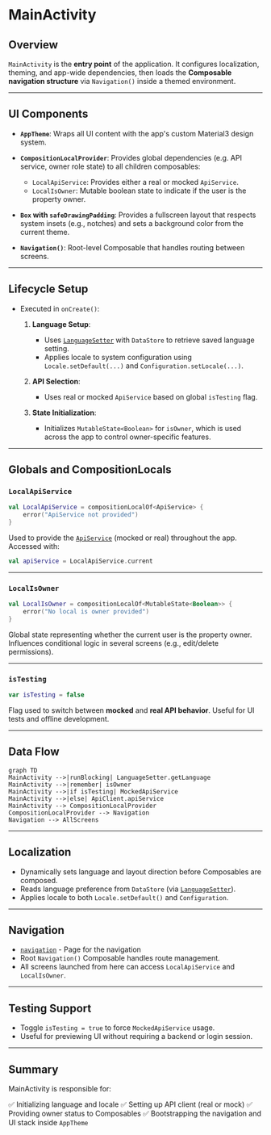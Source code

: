 # MainActivity

## Overview

`MainActivity` is the **entry point** of the application. It configures localization, theming, and app-wide dependencies, then loads the **Composable navigation structure** via `Navigation()` inside a themed environment.

---

## UI Components

* **`AppTheme`**:
  Wraps all UI content with the app's custom Material3 design system.

* **`CompositionLocalProvider`**:
  Provides global dependencies (e.g. API service, owner role state) to all children composables:

  * `LocalApiService`: Provides either a real or mocked `ApiService`.
  * `LocalIsOwner`: Mutable boolean state to indicate if the user is the property owner.

* **`Box` with `safeDrawingPadding`**:
  Provides a fullscreen layout that respects system insets (e.g., notches) and sets a background color from the current theme.

* **`Navigation()`**:
  Root-level Composable that handles routing between screens.

---

## Lifecycle Setup

* Executed in `onCreate()`:

  1. **Language Setup**:

     * Uses [`LanguageSetter`](../utilities/utils%20folder/languageSetter.md) with `DataStore` to retrieve saved language setting.
     * Applies locale to system configuration using `Locale.setDefault(...)` and `Configuration.setLocale(...)`.

  2. **API Selection**:

     * Uses real or mocked `ApiService` based on global `isTesting` flag.

  3. **State Initialization**:

     * Initializes `MutableState<Boolean>` for `isOwner`, which is used across the app to control owner-specific features.

---

## Globals and CompositionLocals

### `LocalApiService`

```kotlin
val LocalApiService = compositionLocalOf<ApiService> {
    error("ApiService not provided")
}
```

Used to provide the [`ApiService`](../API/ApiClient/ApiClientAndService.md) (mocked or real) throughout the app. Accessed with:

```kotlin
val apiService = LocalApiService.current
```

---

### `LocalIsOwner`

```kotlin
val LocalIsOwner = compositionLocalOf<MutableState<Boolean>> {
    error("No local is owner provided")
}
```

Global state representing whether the current user is the property owner. Influences conditional logic in several screens (e.g., edit/delete permissions).

---

### `isTesting`

```kotlin
var isTesting = false
```

Flag used to switch between **mocked** and **real API behavior**. Useful for UI tests and offline development.

---

## Data Flow

```mermaid
graph TD
MainActivity -->|runBlocking| LanguageSetter.getLanguage
MainActivity -->|remember| isOwner
MainActivity -->|if isTesting| MockedApiService
MainActivity -->|else| ApiClient.apiService
MainActivity --> CompositionLocalProvider
CompositionLocalProvider --> Navigation
Navigation --> AllScreens
```

---

## Localization

* Dynamically sets language and layout direction before Composables are composed.
* Reads language preference from `DataStore` (via [`LanguageSetter`](../utilities/utils%20folder/languageSetter.md)).
* Applies locale to both `Locale.setDefault()` and `Configuration`.

---

## Navigation

* [`navigation`](../utilities/navigation.md) - Page for the navigation
* Root `Navigation()` Composable handles route management.
* All screens launched from here can access `LocalApiService` and `LocalIsOwner`.

---

## Testing Support

* Toggle `isTesting = true` to force `MockedApiService` usage.
* Useful for previewing UI without requiring a backend or login session.

---

## Summary

MainActivity is responsible for:

✅ Initializing language and locale
✅ Setting up API client (real or mock)
✅ Providing owner status to Composables
✅ Bootstrapping the navigation and UI stack inside `AppTheme`

